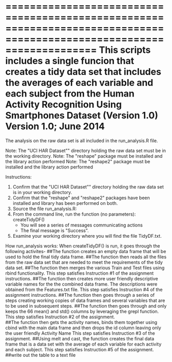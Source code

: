=======================================================================================================================
This scripts includes a single funcion that creates a tidy data set that includes the averages of each variable and each subject from the Human Activity Recognition Using
Smartphones Dataset (Version 1.0)
Version 1.0; June 2014
=======================================================================================================================

The analysis on the raw data set is all included in the run_analysis.R file.  

Note: The "UCI HAR Dataset"" directory holding the raw data set must be in the working directory. 
Note: The "reshape" package must be installed and the library action performed 
Note: The "reshape2" package must be installed and the library action performed 

Instructions:
1. Confirm that the "UCI HAR Dataset"" directory holding the raw data set is in your working directory. 
2. Confirm that the "reshape" and "reshape2" packages have been installed and library has been performed on both.
2. Source the file run_analysis.R: 
3. From the command line, run the function (no parameters): createTidyDF()
      - You will see a series of messages communicating actions
      - The final message is "Success".
4. Examine your working directory where you will find the file TidyDF.txt. 


How run_analysis works:
When createTidyDF() is run, it goes through the following activites-
##The function creates an empty data frame that will be used to hold the final tidy data frame.
##The function then reads all the files from the raw data set that are needed to meet the requirements of the tidy data set.
##The function then merges the various Train and Test files using rbind functionality.  This step satisfies Instruction #1 of the assignment instructions.
##The function then creates more user friendly descriptive variable names for the the combined data frame.  The descriptions were obtained from the Features.txt file.  This step satisfies Instruction #4 of the assignment instructions.
##The function then goes through a series of steps creating working copies of data frames and several variables that are to be used in subsequent steps.
##The function then goes through and only keeps the 66 mean() and std() columns by leveraging the grepl function.  This step satisfies Instruction #2 of the assignment.  
##The function then gets the activity names, binds them together using cbind with the main data frame and then drops the id column leaving only the user friendly Activity Name  This step satisfies Instruction #3 of the assignment.
##Using melt and cast, the function creates the final data frame that is a data set with the average of each variable for each activity and each subject.  This step satisfies Instruction #5 of the assignment.
##write out the table to a text file


 